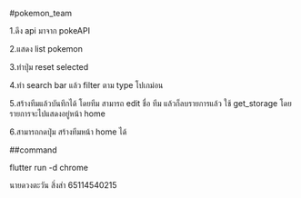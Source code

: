 #pokemon_team

1.ดึง api  มาจาก pokeAPI

2.แสดง list pokemon 

3.ทำปุ่ม reset selected 

4.ทำ search bar แล้ว filter ตาม type โปเกม่อน 

5.สร้างทีมแล้วบันทึกได้ โดยทีม สามารถ edit ชื่อ ทีม แล้วก็ลบรายการแล้ว  ใช้ get_storage โดยรายการจะไปแสดงอยู่หน้า home

6.สามารถกดปุ่ม สร้างทีมหน้า home ได้

##command

flutter run -d chrome

นายดวงตะวัน สิ่งส่า 65114540215


